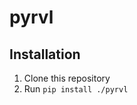 pyrvl
================

Installation
------------

1. Clone this repository
2. Run `pip install ./pyrvl`
